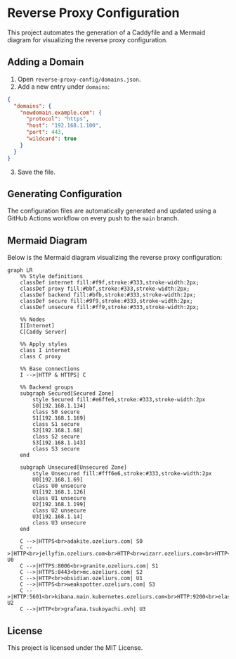 # Reverse Proxy Configuration

This project automates the generation of a Caddyfile and a Mermaid diagram for visualizing the reverse proxy configuration.

## Adding a Domain

1. Open `reverse-proxy-config/domains.json`.
2. Add a new entry under `domains`:

```json
{
  "domains": {
    "newdomain.example.com": {
      "protocol": "https",
      "host": "192.168.1.100",
      "port": 443,
      "wildcard": true
    }
  }
}
```

3. Save the file.

## Generating Configuration

The configuration files are automatically generated and updated using a GitHub Actions workflow on every push to the `main` branch.

## Mermaid Diagram

Below is the Mermaid diagram visualizing the reverse proxy configuration:

<!-- Mermaid Diagram Start -->
```mermaid
graph LR
    %% Style definitions
    classDef internet fill:#f9f,stroke:#333,stroke-width:2px;
    classDef proxy fill:#bbf,stroke:#333,stroke-width:2px;
    classDef backend fill:#bfb,stroke:#333,stroke-width:2px;
    classDef secure fill:#9f9,stroke:#333,stroke-width:2px;
    classDef unsecure fill:#ff9,stroke:#333,stroke-width:2px;

    %% Nodes
    I[Internet]
    C[Caddy Server]

    %% Apply styles
    class I internet
    class C proxy

    %% Base connections
    I -->|HTTP & HTTPS| C

    %% Backend groups
    subgraph Secured[Secured Zone]
        style Secured fill:#e6ffe6,stroke:#333,stroke-width:2px
        S0[192.168.1.134]
        class S0 secure
        S1[192.168.1.169]
        class S1 secure
        S2[192.168.1.68]
        class S2 secure
        S3[192.168.1.143]
        class S3 secure
    end

    subgraph Unsecured[Unsecured Zone]
        style Unsecured fill:#fff6e6,stroke:#333,stroke-width:2px
        U0[192.168.1.69]
        class U0 unsecure
        U1[192.168.1.126]
        class U1 unsecure
        U2[192.168.1.199]
        class U2 unsecure
        U3[192.168.1.14]
        class U3 unsecure
    end

    C -->|HTTPS<br>adakite.ozeliurs.com| S0
    C -->|HTTP<br>jellyfin.ozeliurs.com<br>HTTP<br>wizarr.ozeliurs.com<br>HTTP<br>kavita.ozeliurs.com| U0
    C -->|HTTPS:8006<br>granite.ozeliurs.com| S1
    C -->|HTTPS:8443<br>mc.ozeliurs.com| S2
    C -->|HTTP<br>obsidian.ozeliurs.com| U1
    C -->|HTTPS<br>weakspotter.ozeliurs.com| S3
    C -->|HTTP:5601<br>kibana.main.kubernetes.ozeliurs.com<br>HTTP:9200<br>elastic.main.kubernetes.ozeliurs.com<br>HTTP:8220<br>fleet.main.kubernetes.ozeliurs.com| U2
    C -->|HTTP<br>grafana.tsukoyachi.ovh| U3
```
<!-- Mermaid Diagram End -->

## License

This project is licensed under the MIT License.
